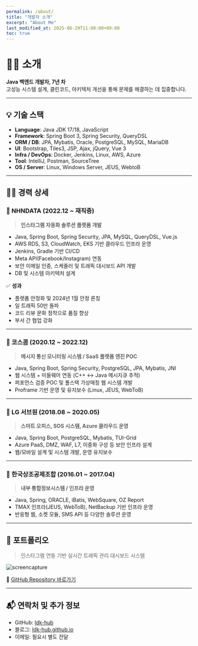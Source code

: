 ```yaml
---
permalink: /about/
title: "개발자 소개"
excerpt: "About Me"
last_modified_at: 2025-06-29T11:00:00+09:00
toc: true
---
```


# 👨‍💻 소개

**Java 백엔드 개발자, 7년 차**  
고성능 시스템 설계, 클린코드, 아키텍처 개선을 통해 문제를 해결하는 데 집중합니다.

---

## 💡 기술 스택

- **Language**: Java JDK 17/18, JavaScript  
- **Framework**: Spring Boot 3, Spring Security, QueryDSL  
- **ORM / DB**: JPA, Mybatis, Oracle, PostgreSQL, MySQL, MariaDB  
- **UI**: Bootstrap, Tiles3, JSP, Ajax, jQuery, Vue 3  
- **Infra / DevOps**: Docker, Jenkins, Linux, AWS, Azure  
- **Tool**: IntelliJ, Postman, SourceTree  
- **OS / Server**: Linux, Windows Server, JEUS, WebtoB  

---

## 🧑‍💼 경력 상세

### 💼 NHNDATA (2022.12 ~ 재직중)

> **인스타그램 자동화 솔루션 플랫폼 개발**

- Java, Spring Boot, Spring Security, JPA, MySQL, QueryDSL, Vue.js  
- AWS RDS, S3, CloudWatch, EKS 기반 클라우드 인프라 운영  
- Jenkins, Gradle 기반 CI/CD  
- Meta API(Facebook/Instagram) 연동  
- 보안 이메일 인증, 스케줄러 및 트래픽 대시보드 API 개발  
- DB 및 시스템 아키텍처 설계  

✅ **성과**  
- 플랫폼 안정화 및 2024년 1월 안정 론칭  
- 일 트래픽 50만 돌파  
- 코드 리뷰 문화 정착으로 품질 향상  
- 부서 간 협업 강화

---

### 💼 코스콤 (2020.12 ~ 2022.12)

> **메시지 통신 모니터링 시스템 / SaaS 플랫폼 엔진 POC**

- Java, Spring Boot, Spring Security, PostgreSQL, JPA, Mybatis, JNI  
- 웹 시스템 + 미들웨어 연동 (C++ ↔ Java 메시지큐 추적)  
- 퍼포먼스 검증 POC 및 풀스택 가상매칭 웹 시스템 개발  
- Proframe 기반 운영 및 유지보수 (Linux, JEUS, WebToB)

---

### 💼 LG 서브원 (2018.08 ~ 2020.05)

> **스마트 오피스, SOS 시스템, Azure 클라우드 운영**

- Java, Spring Boot, PostgreSQL, Mybatis, TUI-Grid  
- Azure PaaS, DMZ, WAF, L7, 이중화 구성 등 보안 인프라 설계  
- 웹/모바일 설계 및 시스템 개발, 운영 유지보수  

---

### 💼 한국상조공제조합 (2016.01 ~ 2017.04)

> **내부 통합정보시스템 / 인프라 운영**

- Java, Spring, ORACLE, iBatis, WebSquare, OZ Report  
- TMAX 인프라(JEUS, WebToB), NetBackup 기반 인프라 운영  
- 반응형 웹, 소켓 모듈, SMS API 등 다양한 솔루션 운영

---

## 📁 포트폴리오

> 인스타그램 연동 기반 실시간 트래픽 관리 대시보드 시스템

![screencapture](https://user-images.githubusercontent.com/12209348/71538837-455f3000-2975-11ea-9f2c-240ce6180186.png)

🔗 [GitHub Repository 바로가기](https://github.com/ldk-hub/DashBoard)

---

## 📬 연락처 및 추가 정보

- GitHub: [ldk-hub](https://github.com/ldk-hub)
- 블로그: [ldk-hub.github.io](https://ldk-hub.github.io/)
- 이메일: 필요시 별도 전달
